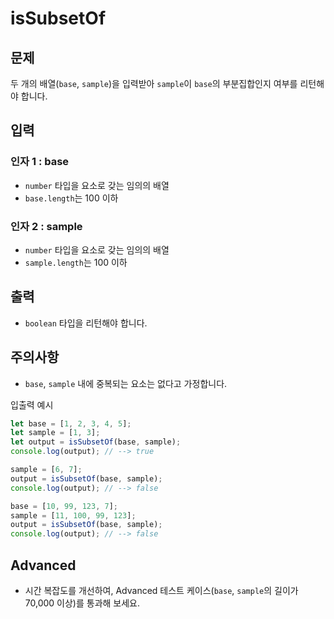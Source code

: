 isSubsetOf
==========

문제
--

두 개의 배열(`base`, `sample`)을 입력받아 `sample`이 `base`의 부분집합인지 여부를 리턴해야 합니다.

입력
--

### 인자 1 : base

*   `number` 타입을 요소로 갖는 임의의 배열
*   `base.length`는 100 이하

### 인자 2 : sample

*   `number` 타입을 요소로 갖는 임의의 배열
*   `sample.length`는 100 이하

출력
--

*   `boolean` 타입을 리턴해야 합니다.

주의사항
----

*   `base`, `sample` 내에 중복되는 요소는 없다고 가정합니다.

입출력 예시
```js
let base = [1, 2, 3, 4, 5];
let sample = [1, 3];
let output = isSubsetOf(base, sample);
console.log(output); // --> true

sample = [6, 7];
output = isSubsetOf(base, sample);
console.log(output); // --> false

base = [10, 99, 123, 7];
sample = [11, 100, 99, 123];
output = isSubsetOf(base, sample);
console.log(output); // --> false
```

Advanced
--------

*   시간 복잡도를 개선하여, Advanced 테스트 케이스(`base`, `sample`의 길이가 70,000 이상)를 통과해 보세요.